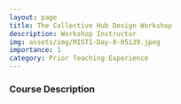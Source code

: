 ```yaml
---
layout: page
title: The Collective Hub Design Workshop
description: Workshop Instructor 
img: assets/img/MISTI-Day-8-05139.jpeg
importance: 1
category: Prior Teaching Experience
---
```


### Course Description


